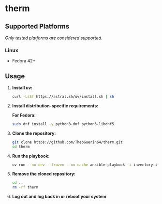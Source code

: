 # therm

## Supported Platforms

*Only tested platforms are considered supported.*

### Linux

- Fedora 42+

## Usage

1. **Install uv:**

    ```bash
    curl -LsSf https://astral.sh/uv/install.sh | sh
    ```

2. **Install distribution-specific requirements:**

    **For Fedora:**

    ```bash
    sudo dnf install -y python3-dnf python3-libdnf5
    ```

3. **Clone the repository:**

    ```bash
    git clone https://github.com/TheoGuerin64/therm.git
    cd therm
    ```

4. **Run the playbook:**

    ```bash
    uv run --no-dev --frozen --no-cache ansible-playbook -i inventory.ini main.yml -K
    ```

5. **Remove the cloned repository:**

    ```bash
    cd ..
    rm -rf therm
    ```

6. **Log out and log back in or reboot your system**
